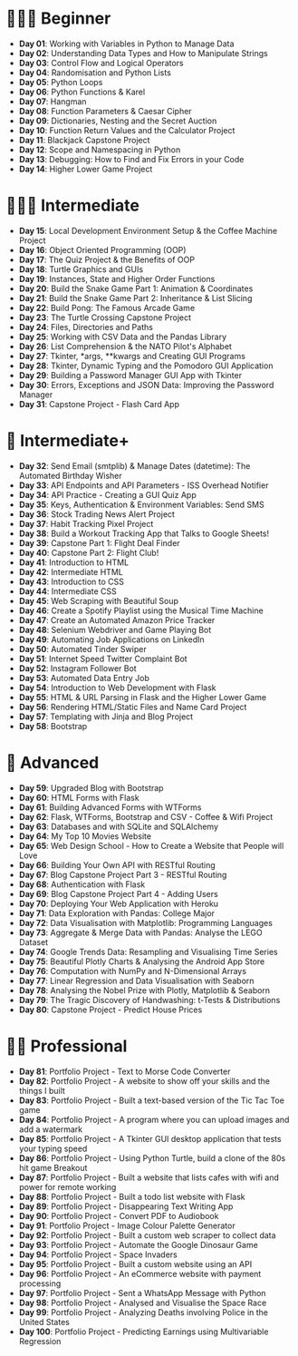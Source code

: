 # 👨🏻‍🎓 Beginner

- **Day 01**: Working with Variables in Python to Manage Data
- **Day 02**: Understanding Data Types and How to Manipulate Strings
- **Day 03**: Control Flow and Logical Operators
- **Day 04**: Randomisation and Python Lists
- **Day 05**: Python Loops
- **Day 06**: Python Functions & Karel
- **Day 07**: Hangman
- **Day 08**: Function Parameters & Caesar Cipher
- **Day 09**: Dictionaries, Nesting and the Secret Auction
- **Day 10**: Function Return Values and the Calculator Project
- **Day 11**: Blackjack Capstone Project
- **Day 12**: Scope and Namespacing in Python
- **Day 13**: Debugging: How to Find and Fix Errors in your Code
- **Day 14**: Higher Lower Game Project

# 🏋🏻‍♂️ Intermediate

- **Day 15**: Local Development Environment Setup & the Coffee Machine Project
- **Day 16**: Object Oriented Programming (OOP)
- **Day 17**: The Quiz Project & the Benefits of OOP
- **Day 18**: Turtle Graphics and GUIs
- **Day 19**: Instances, State and Higher Order Functions
- **Day 20**: Build the Snake Game Part 1: Animation & Coordinates
- **Day 21**: Build the Snake Game Part 2: Inheritance & List Slicing
- **Day 22**: Build Pong: The Famous Arcade Game
- **Day 23**: The Turtle Crossing Capstone Project
- **Day 24**: Files, Directories and Paths
- **Day 25**: Working with CSV Data and the Pandas Library
- **Day 26**: List Comprehension & the NATO Pilot's Alphabet
- **Day 27**: Tkinter, *args, **kwargs and Creating GUI Programs
- **Day 28**: Tkinter, Dynamic Typing and the Pomodoro GUI Application
- **Day 29**: Building a Password Manager GUI App with Tkinter
- **Day 30**: Errors, Exceptions and JSON Data: Improving the Password Manager
- **Day 31**: Capstone Project - Flash Card App

# 💪 Intermediate+

- **Day 32**: Send Email (smtplib) & Manage Dates (datetime): The Automated Birthday Wisher
- **Day 33**: API Endpoints and API Parameters - ISS Overhead Notifier
- **Day 34**: API Practice - Creating a GUI Quiz App
- **Day 35**: Keys, Authentication & Environment Variables: Send SMS
- **Day 36**: Stock Trading News Alert Project
- **Day 37**: Habit Tracking Pixel Project
- **Day 38**: Build a Workout Tracking App that Talks to Google Sheets!
- **Day 39**: Capstone Part 1: Flight Deal Finder
- **Day 40**: Capstone Part 2: Flight Club!
- **Day 41**: Introduction to HTML
- **Day 42**: Intermediate HTML
- **Day 43**: Introduction to CSS
- **Day 44**: Intermediate CSS
- **Day 45**: Web Scraping with Beautiful Soup
- **Day 46**: Create a Spotify Playlist using the Musical Time Machine
- **Day 47**: Create an Automated Amazon Price Tracker
- **Day 48**: Selenium Webdriver and Game Playing Bot
- **Day 49**: Automating Job Applications on LinkedIn
- **Day 50**: Automated Tinder Swiper
- **Day 51**: Internet Speed Twitter Complaint Bot
- **Day 52**: Instagram Follower Bot
- **Day 53**: Automated Data Entry Job
- **Day 54**: Introduction to Web Development with Flask
- **Day 55**: HTML & URL Parsing in Flask and the Higher Lower Game
- **Day 56**: Rendering HTML/Static Files and Name Card Project
- **Day 57**: Templating with Jinja and Blog Project
- **Day 58**: Bootstrap

# 🚀 Advanced

- **Day 59**: Upgraded Blog with Bootstrap
- **Day 60**: HTML Forms with Flask
- **Day 61**: Building Advanced Forms with WTForms
- **Day 62**: Flask, WTForms, Bootstrap and CSV - Coffee & Wifi Project
- **Day 63**: Databases and with SQLite and SQLAlchemy
- **Day 64**: My Top 10 Movies Website
- **Day 65**: Web Design School - How to Create a Website that People will Love
- **Day 66**: Building Your Own API with RESTful Routing
- **Day 67**: Blog Capstone Project Part 3 - RESTful Routing
- **Day 68**: Authentication with Flask
- **Day 69**: Blog Capstone Project Part 4 - Adding Users
- **Day 70**: Deploying Your Web Application with Heroku
- **Day 71**: Data Exploration with Pandas: College Major
- **Day 72**: Data Visualisation with Matplotlib: Programming Languages
- **Day 73**: Aggregate & Merge Data with Pandas: Analyse the LEGO Dataset
- **Day 74**: Google Trends Data: Resampling and Visualising Time Series
- **Day 75**: Beautiful Plotly Charts & Analysing the Android App Store
- **Day 76**: Computation with NumPy and N-Dimensional Arrays
- **Day 77**: Linear Regression and Data Visualisation with Seaborn
- **Day 78**: Analysing the Nobel Prize with Plotly, Matplotlib & Seaborn
- **Day 79**: The Tragic Discovery of Handwashing: t-Tests & Distributions
- **Day 80**: Capstone Project - Predict House Prices

# 👨‍💻 Professional

- **Day 81**: Portfolio Project - Text to Morse Code Converter
- **Day 82**: Portfolio Project - A website to show off your skills and the things I built
- **Day 83**: Portfolio Project - Built a text-based version of the Tic Tac Toe game
- **Day 84**: Portfolio Project - A program where you can upload images and add a watermark
- **Day 85**: Portfolio Project - A Tkinter GUI desktop application that tests your typing speed
- **Day 86**: Portfolio Project - Using Python Turtle, build a clone of the 80s hit game Breakout
- **Day 87**: Portfolio Project - Built a website that lists cafes with wifi and power for remote working
- **Day 88**: Portfolio Project - Built a todo list website with Flask
- **Day 89**: Portfolio Project - Disappearing Text Writing App
- **Day 90**: Portfolio Project - Convert PDF to Audiobook
- **Day 91**: Portfolio Project - Image Colour Palette Generator
- **Day 92**: Portfolio Project - Built a custom web scraper to collect data
- **Day 93**: Portfolio Project - Automate the Google Dinosaur Game
- **Day 94**: Portfolio Project - Space Invaders
- **Day 95**: Portfolio Project - Built a custom website using an API
- **Day 96**: Portfolio Project - An eCommerce website with payment processing
- **Day 97**: Portfolio Project - Sent a WhatsApp Message with Python
- **Day 98**: Portfolio Project - Analysed and Visualise the Space Race
- **Day 99**: Portfolio Project - Analyzing Deaths involving Police in the United States
- **Day 100**: Portfolio Project - Predicting Earnings using Multivariable Regression

